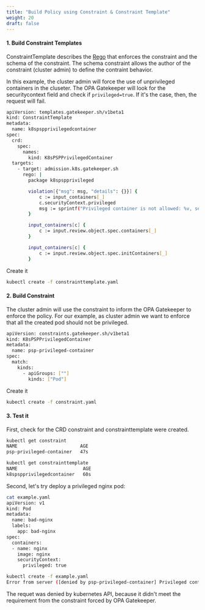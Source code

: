```yaml
---
title: "Build Policy using Constraint & Constraint Template"
weight: 20
draft: false
---
```



#### 1. Build Constraint Templates

ConstraintTemplate describes the [Rego](https://www.openpolicyagent.org/docs/latest/#rego) that enforces the constraint and the schema of the constraint. The schema constraint allows the author of the constraint (cluster admin) to define the contraint behavior.

In this example, the cluster admin will force the use of unprivileged containers in the cluseter. The OPA Gatekeeper will look for the securitycontext field and check if `privileged=true`. If it's the case, then, the request will fail.

```bash
apiVersion: templates.gatekeeper.sh/v1beta1
kind: ConstraintTemplate
metadata:
  name: k8spspprivilegedcontainer
spec:
  crd:
    spec:
      names:
        kind: K8sPSPPrivilegedContainer
  targets:
    - target: admission.k8s.gatekeeper.sh
      rego: |
        package k8spspprivileged

        violation[{"msg": msg, "details": {}}] {
            c := input_containers[_]
            c.securityContext.privileged
            msg := sprintf("Privileged container is not allowed: %v, securityContext: %v", [c.name, c.securityContext])
        }

        input_containers[c] {
            c := input.review.object.spec.containers[_]
        }

        input_containers[c] {
            c := input.review.object.spec.initContainers[_]
        }

```

Create it

```bash
kubectl create -f constrainttemplate.yaml

```

#### 2. Build Constraint

The cluster admin will use the constraint to inform the OPA Gatekeeper to enforce the policy. 
For our example, as cluster admin we want to enforce that all the created pod should not be privileged.

```bash
apiVersion: constraints.gatekeeper.sh/v1beta1
kind: K8sPSPPrivilegedContainer
metadata:
  name: psp-privileged-container
spec:
  match:
    kinds:
      - apiGroups: [""]
        kinds: ["Pod"]

```

Create it

```bash
kubectl create -f constraint.yaml

```


#### 3. Test it
First, check for the CRD constraint and constrainttemplate were created.

```bash
kubectl get constraint
NAME                       AGE
psp-privileged-container   47s

kubectl get constrainttemplate
NAME                        AGE
k8spspprivilegedcontainer   60s

```

Second, let's try deploy a privileged nginx pod:
```bash
cat example.yaml
apiVersion: v1
kind: Pod
metadata:
  name: bad-nginx
  labels:
    app: bad-nginx
spec:
  containers:
  - name: nginx
    image: nginx
    securityContext:
      privileged: true

kubectl create -f example.yaml
Error from server ([denied by psp-privileged-container] Privileged container is not allowed: nginx, securityContext: {"privileged": true}): error when creating "example.yaml": admission webhook "validation.gatekeeper.sh" denied the request: [denied by psp-privileged-container] Privileged container is not allowed: nginx, securityContext: {"privileged": true}

```

The requet was denied by kubernetes API, because it didn't meet the requirement from the constraint forced by OPA Gatekeeper.
